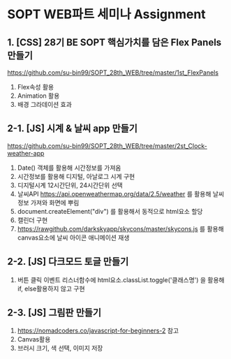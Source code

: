 # SOPT WEB파트 세미나 Assignment

## 1. [CSS] 28기 BE SOPT 핵심가치를 담은 Flex Panels 만들기
https://github.com/su-bin99/SOPT_28th_WEB/tree/master/1st_FlexPanels
1. Flex속성 활용
2. Animation 활용
3. 배경 그라데이션 효과

## 2-1. [JS] 시계 & 날씨 app 만들기
https://github.com/su-bin99/SOPT_28th_WEB/tree/master/2st_Clock-weather-app
1. Date() 객체를 활용해 시간정보를 가져옴
2. 시간정보를 활용해 디지털, 아날로그 시계 구현
3. 디지털시계 12시간단위, 24시간단위 선택
4. 날씨API https://api.openweathermap.org/data/2.5/weather 를 활용해 날씨정보 가져와 화면에 뿌림
5. document.createElement("div") 를 활용해서 동적으로 html요소 할당
6. 캘린더 구현
7. https://rawgithub.com/darkskyapp/skycons/master/skycons.js 를 활용해 canvas요소에 날씨 아이콘 애니메이션 재생

## 2-2. [JS] 다크모드 토글 만들기
1. 버튼 클릭 이벤트 리스너함수에 html요소.classList.toggle('클래스명') 을 활용해 if, else활용하지 않고 구현

## 2-3. [JS] 그림판 만들기
1. https://nomadcoders.co/javascript-for-beginners-2 참고
2. Canvas활용
3. 브러시 크기, 색 선택, 이미지 저장
